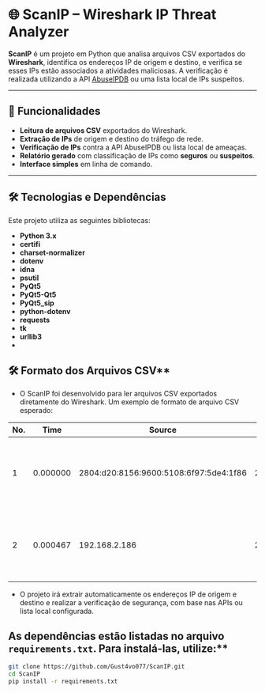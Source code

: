 # 🌐 **ScanIP – Wireshark IP Threat Analyzer**

**ScanIP** é um projeto em Python que analisa arquivos CSV exportados do **Wireshark**, identifica os endereços IP de origem e destino, e verifica se esses IPs estão associados a atividades maliciosas. A verificação é realizada utilizando a API [AbuseIPDB](https://api.abuseipdb.com/api/v2/check) ou uma lista local de IPs suspeitos.

---

## 🚀 **Funcionalidades**

- **Leitura de arquivos CSV** exportados do Wireshark.
- **Extração de IPs** de origem e destino do tráfego de rede.
- **Verificação de IPs** contra a API AbuseIPDB ou lista local de ameaças.
- **Relatório gerado** com classificação de IPs como **seguros** ou **suspeitos**.
- **Interface simples** em linha de comando.

---

## 🛠 **Tecnologias e Dependências**

Este projeto utiliza as seguintes bibliotecas:

- **Python 3.x**
- **certifi** 
- **charset-normalizer**
- **dotenv**
- **idna**
- **psutil**
- **PyQt5**
- **PyQt5-Qt5**
- **PyQt5_sip**
- **python-dotenv**
- **requests**
- **tk**
- **urllib3**
-
## 🛠 Formato dos Arquivos CSV**

- O ScanIP foi desenvolvido para ler arquivos CSV exportados diretamente do Wireshark. Um exemplo de formato de arquivo CSV esperado:

| No. | Time      | Source                                | Destination                          | Protocol | Length | Info                                          | ab Time           |
|-----|-----------|---------------------------------------|--------------------------------------|----------|--------|-----------------------------------------------|-------------------|
| 1   | 0.000000  | 2804:d20:8156:9600:5108:6f97:5de4:1f86 | 2603:1063:27:1::254                  | TCP      | 74     | 53730 > 443 [FIN, ACK] Seq=1 Ack=1 Win=1023 Len=0 | 15:14:28.372420   |
| 2   | 0.000467  | 192.168.2.186                         | 204.79.197.203                       | TCP      | 54     | 64632 > 443 [FIN, ACK] Seq=1 Ack=1 Win=1021 Len=0 | 15:14:28.372887   |

- O projeto irá extrair automaticamente os endereços IP de origem e destino e realizar a verificação de segurança, com base nas APIs ou lista local configurada.


## As dependências estão listadas no arquivo `requirements.txt`. Para instalá-las, utilize:**

```bash
git clone https://github.com/Gust4vo077/ScanIP.git
cd ScanIP
pip install -r requirements.txt

